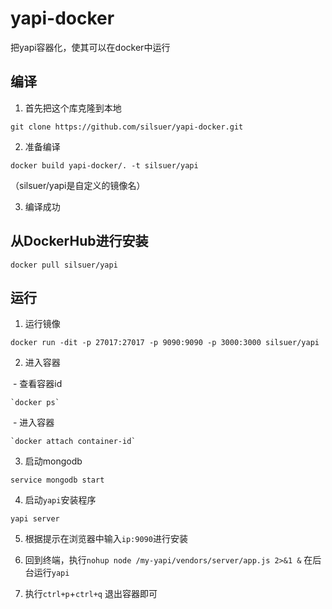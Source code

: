 # yapi-docker
把yapi容器化，使其可以在docker中运行

## 编译

1. 首先把这个库克隆到本地

 `git clone https://github.com/silsuer/yapi-docker.git`

2. 准备编译

 `docker build yapi-docker/. -t silsuer/yapi`

 （silsuer/yapi是自定义的镜像名）

3. 编译成功

## 从DockerHub进行安装 

 `docker pull silsuer/yapi`

## 运行

1. 运行镜像

 `docker run -dit -p 27017:27017 -p 9090:9090 -p 3000:3000 silsuer/yapi`

2. 进入容器

  - 查看容器id
  
    `docker ps`
    
  - 进入容器
  
    `docker attach container-id`
    
3. 启动mongodb

 `service mongodb start`

4. 启动`yapi`安装程序

 `yapi server`

5. 根据提示在浏览器中输入`ip:9090`进行安装

6. 回到终端，执行`nohup node /my-yapi/vendors/server/app.js 2>&1 &` 在后台运行`yapi`

7. 执行`ctrl+p`+`ctrl+q` 退出容器即可
